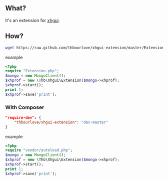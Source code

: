 ## What?

It's an extension for [xhgui](https://github.com/perftools/xhgui).

## How?

```sh
wget https://raw.github.com/thbourlove/xhgui-extension/master/Extension.php
```

example
```php
<?php
require "Extension.php";
$mongo = new MongoClient();
$xhprof = new \Thb\Xhgui\Extension($mongo->xhprof);
$xhprof->start();
print 1;
$xhprof->save('print');
```

### With Composer
```json
"require-dev": {
    "thbourlove/xhgui-extension": "dev-master"
}
```

example
```php
<?php
require "vendor/autoload.php";
$mongo = new MongoClient();
$xhprof = new \Thb\Xhgui\Extension($mongo->xhprof);
$xhprof->start();
print 1;
$xhprof->save('print');
```
